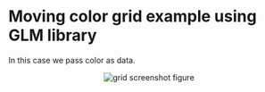 # Moving color grid example using GLM library

In this case we pass color as data.

<p align="center">
  <img src="https://github.com/planelles20/modern-openGL-practice/blob/master/example10/result/result10.gif?raw=true" alt="grid screenshot figure"/>
</p>
